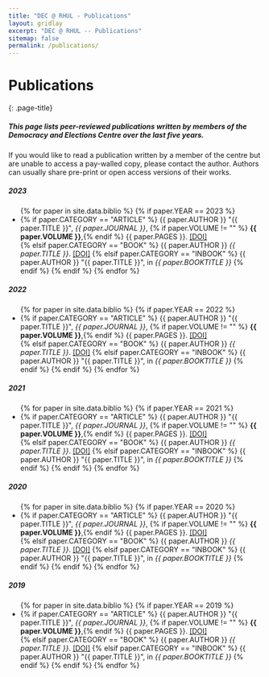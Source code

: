 ```yaml
---
title: "DEC @ RHUL - Publications"
layout: gridlay
excerpt: "DEC @ RHUL -- Publications"
sitemap: false
permalink: /publications/
---
```

# Publications
{: .page-title}

<div class="page-intro" markdown=1>

##### This page lists peer-reviewed publications written by members of the Democracy and Elections Centre over the last five years.

If you would like to read a publication written by a member of the centre but are unable to access a pay-walled copy, please contact the author. Authors can usually share pre-print or open access versions of their works. 

</div>

<h5>2023</h5>
<ul>
{% for paper in site.data.biblio %}
{% if paper.YEAR == 2023 %}
<li>
	{% if paper.CATEGORY == "ARTICLE" %}
      {{ paper.AUTHOR }}
      "{{ paper.TITLE }}",
      <em>{{ paper.JOURNAL }}</em>,
      {% if paper.VOLUME != "" %} <strong>{{ paper.VOLUME }}</strong>,{% endif %}
      {{ paper.PAGES }}.
      <a href="http://dx.doi.org/{{ paper.DOI }}">[DOI]</a>
	  </li>
	  	{% elsif paper.CATEGORY == "BOOK" %}
      {{ paper.AUTHOR }}
      <em>{{ paper.TITLE }}</em>.
	  <a href="http://dx.doi.org/{{ paper.DOI }}">[DOI]</a>
	  {% elsif paper.CATEGORY == "INBOOK" %}
	  {{ paper.AUTHOR }}
      "{{ paper.TITLE }}", in
	  <em>{{ paper.BOOKTITLE }}</em>
		{% endif %}
{% endif %}
{% endfor %}
</ul>


<h5>2022</h5>
<ul>
{% for paper in site.data.biblio %}
{% if paper.YEAR == 2022 %}
<li>
	{% if paper.CATEGORY == "ARTICLE" %}
      {{ paper.AUTHOR }}
      "{{ paper.TITLE }}",
      <em>{{ paper.JOURNAL }}</em>,
      {% if paper.VOLUME != "" %} <strong>{{ paper.VOLUME }}</strong>,{% endif %}
      {{ paper.PAGES }}.
      <a href="http://dx.doi.org/{{ paper.DOI }}">[DOI]</a>
	  </li>
	  	{% elsif paper.CATEGORY == "BOOK" %}
      {{ paper.AUTHOR }}
      <em>{{ paper.TITLE }}</em>.
	  <a href="http://dx.doi.org/{{ paper.DOI }}">[DOI]</a>
	  {% elsif paper.CATEGORY == "INBOOK" %}
	  {{ paper.AUTHOR }}
      "{{ paper.TITLE }}", in
	  <em>{{ paper.BOOKTITLE }}</em>
		{% endif %}
{% endif %}
{% endfor %}
</ul>

<h5>2021</h5>
<ul>
{% for paper in site.data.biblio %}
{% if paper.YEAR == 2021 %}
<li>
	{% if paper.CATEGORY == "ARTICLE" %}
      {{ paper.AUTHOR }}
      "{{ paper.TITLE }}",
      <em>{{ paper.JOURNAL }}</em>,
      {% if paper.VOLUME != "" %} <strong>{{ paper.VOLUME }}</strong>,{% endif %}
      {{ paper.PAGES }}.
      <a href="http://dx.doi.org/{{ paper.DOI }}">[DOI]</a>
	  </li>
	  	{% elsif paper.CATEGORY == "BOOK" %}
      {{ paper.AUTHOR }}
      <em>{{ paper.TITLE }}</em>.
	  <a href="http://dx.doi.org/{{ paper.DOI }}">[DOI]</a>
	  {% elsif paper.CATEGORY == "INBOOK" %}
	  {{ paper.AUTHOR }}
      "{{ paper.TITLE }}", in
	  <em>{{ paper.BOOKTITLE }}</em>
		{% endif %}
{% endif %}
{% endfor %}
</ul>

<h5>2020</h5>
<ul>
{% for paper in site.data.biblio %}
{% if paper.YEAR == 2020 %}
<li>
	{% if paper.CATEGORY == "ARTICLE" %}
      {{ paper.AUTHOR }}
      "{{ paper.TITLE }}",
      <em>{{ paper.JOURNAL }}</em>,
      {% if paper.VOLUME != "" %} <strong>{{ paper.VOLUME }}</strong>,{% endif %}
      {{ paper.PAGES }}.
      <a href="http://dx.doi.org/{{ paper.DOI }}">[DOI]</a>
	  </li>
	  	{% elsif paper.CATEGORY == "BOOK" %}
      {{ paper.AUTHOR }}
      <em>{{ paper.TITLE }}</em>.
	  <a href="http://dx.doi.org/{{ paper.DOI }}">[DOI]</a>
	  {% elsif paper.CATEGORY == "INBOOK" %}
	  {{ paper.AUTHOR }}
      "{{ paper.TITLE }}", in
	  <em>{{ paper.BOOKTITLE }}</em>
		{% endif %}
{% endif %}
{% endfor %}
</ul>

<h5>2019</h5>
<ul>
{% for paper in site.data.biblio %}
{% if paper.YEAR == 2019 %}
<li>
	{% if paper.CATEGORY == "ARTICLE" %}
      {{ paper.AUTHOR }}
      "{{ paper.TITLE }}",
      <em>{{ paper.JOURNAL }}</em>,
      {% if paper.VOLUME != "" %} <strong>{{ paper.VOLUME }}</strong>,{% endif %}
      {{ paper.PAGES }}.
      <a href="http://dx.doi.org/{{ paper.DOI }}">[DOI]</a>
	  </li>
	  	{% elsif paper.CATEGORY == "BOOK" %}
      {{ paper.AUTHOR }}
      <em>{{ paper.TITLE }}</em>.
	  <a href="http://dx.doi.org/{{ paper.DOI }}">[DOI]</a>
	  {% elsif paper.CATEGORY == "INBOOK" %}
	  {{ paper.AUTHOR }}
      "{{ paper.TITLE }}", in
	  <em>{{ paper.BOOKTITLE }}</em>
		{% endif %}
{% endif %}
{% endfor %}
</ul>
